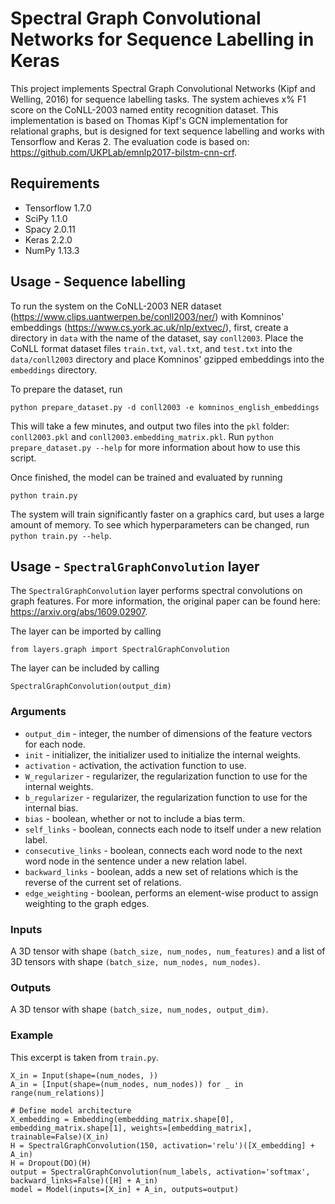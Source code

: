 # Spectral Graph Convolutional Networks for Sequence Labelling in Keras

This project implements Spectral Graph Convolutional Networks (Kipf and Welling, 2016) for sequence labelling tasks. The system achieves x% F1 score on the CoNLL-2003 named entity recognition dataset. This implementation is based on Thomas Kipf's GCN implementation for relational graphs, but is designed for text sequence labelling and works with Tensorflow and Keras 2. The evaluation code is based on: https://github.com/UKPLab/emnlp2017-bilstm-cnn-crf.

## Requirements

* Tensorflow 1.7.0
* SciPy 1.1.0
* Spacy 2.0.11
* Keras 2.2.0
* NumPy 1.13.3

## Usage - Sequence labelling

To run the system on the CoNLL-2003 NER dataset (https://www.clips.uantwerpen.be/conll2003/ner/) with Komninos' embeddings (https://www.cs.york.ac.uk/nlp/extvec/), first, create a directory in `data` with the name of the dataset, say `conll2003`. Place the CoNLL format dataset files `train.txt`, `val.txt`, and `test.txt` into the `data/conll2003` directory and place Komninos' gzipped embeddings into the `embeddings` directory.

To prepare the dataset, run

```
python prepare_dataset.py -d conll2003 -e komninos_english_embeddings
```

This will take a few minutes, and output two files into the `pkl` folder: `conll2003.pkl` and `conll2003.embedding_matrix.pkl`. Run `python prepare_dataset.py --help` for more information about how to use this script.
 
Once finished, the model can be trained and evaluated by running

```
python train.py
```

The system will train significantly faster on a graphics card, but uses a large amount of memory. To see which hyperparameters can be changed, run `python train.py --help`.

## Usage - `SpectralGraphConvolution` layer

The `SpectralGraphConvolution` layer performs spectral convolutions on graph features. For more information, the original paper can be found here: https://arxiv.org/abs/1609.02907. 

The layer can be imported by calling

```
from layers.graph import SpectralGraphConvolution
```

The layer can be included by calling

```
SpectralGraphConvolution(output_dim)
```

### Arguments

* `output_dim` - integer, the number of dimensions of the feature vectors for each node.
* `init` - initializer, the initializer used to initialize the internal weights.
* `activation` - activation, the activation function to use.
* `W_regularizer` - regularizer, the regularization function to use for the internal weights.
* `b_regularizer` - regularizer, the regularization function to use for the internal bias.
* `bias` - boolean, whether or not to include a bias term.
* `self_links` - boolean, connects each node to itself under a new relation label.
* `consecutive_links` - boolean, connects each word node to the next word node in the sentence under a new relation label.
* `backward_links` - boolean, adds a new set of relations which is the reverse of the current set of relations.
* `edge_weighting` - boolean, performs an element-wise product to assign weighting to the graph edges.

### Inputs

A 3D tensor with shape `(batch_size, num_nodes, num_features)` and a list of 3D tensors with shape `(batch_size, num_nodes, num_nodes)`.

### Outputs

A 3D tensor with shape `(batch_size, num_nodes, output_dim)`.

### Example

This excerpt is taken from `train.py`.

```
X_in = Input(shape=(num_nodes, ))
A_in = [Input(shape=(num_nodes, num_nodes)) for _ in range(num_relations)]

# Define model architecture
X_embedding = Embedding(embedding_matrix.shape[0], embedding_matrix.shape[1], weights=[embedding_matrix], trainable=False)(X_in)
H = SpectralGraphConvolution(150, activation='relu')([X_embedding] + A_in)
H = Dropout(DO)(H)
output = SpectralGraphConvolution(num_labels, activation='softmax', backward_links=False)([H] + A_in)
model = Model(inputs=[X_in] + A_in, outputs=output)
```